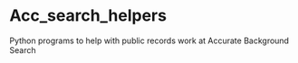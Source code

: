 # Acc_search_helpers
Python programs to help with public records work at Accurate Background Search
